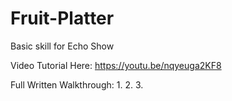 # Fruit-Platter
Basic skill for Echo Show

Video Tutorial Here: https://youtu.be/nqyeuga2KF8

Full Written Walkthrough:
1. 
2.
3.
